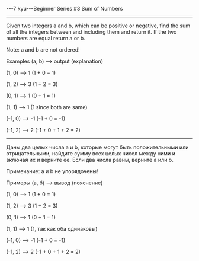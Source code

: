---7 kyu---Beginner Series #3 Sum of Numbers

---

Given two integers a and b, which can be positive or negative, find the sum of all the integers between and including them and return it. If the two numbers are equal return a or b.

Note: a and b are not ordered!

Examples (a, b) --> output (explanation)

(1, 0) --> 1 (1 + 0 = 1)

(1, 2) --> 3 (1 + 2 = 3)

(0, 1) --> 1 (0 + 1 = 1)

(1, 1) --> 1 (1 since both are same)

(-1, 0) --> -1 (-1 + 0 = -1)

(-1, 2) --> 2 (-1 + 0 + 1 + 2 = 2)

---
Даны два целых числа a и b, которые могут быть положительными или отрицательными, найдите сумму всех целых чисел между ними и включая их и верните ее. Если два числа равны, верните a или b.

Примечание: a и b не упорядочены!

Примеры (а, б) --> вывод (пояснение)

(1, 0) --> 1 (1 + 0 = 1)

(1, 2) --> 3 (1 + 2 = 3)

(0, 1) --> 1 (0 + 1 = 1)

(1, 1) --> 1 (1, так как оба одинаковы)

(-1, 0) --> -1 (-1 + 0 = -1)

(-1, 2) --> 2 (-1 + 0 + 1 + 2 = 2)

